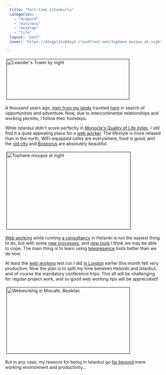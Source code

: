 ```yaml
---
  title: "Part-time Istanbullu"
  categories: 
    - "midgard"
    - "business"
    - "desktop"
    - "life"
  layout: "post"
  cover: 'https://d2vqpl3tx84ay5.cloudfront.net/tophane_mosque_at_night-tm.jpg'

---
```

<p>
<a href="https://d2vqpl3tx84ay5.cloudfront.net/leanders_tower_by_night.JPG"><img src="https://d2vqpl3tx84ay5.cloudfront.net/leanders_tower_by_night-tm.jpg" height="130" width="396" border="1" hspace="4" vspace="4" alt="Leander's Tower by night" title="Leander's Tower by night" /></a>
</p><p>
A thousand years ago, <a href="http://en.wikipedia.org/wiki/Varangians#Varangian_Guard">men from my lands</a> traveled <a href="http://en.wikipedia.org/wiki/Istanbul">here</a> in search of opportunities and adventure. Now, due to intercontinental relationships and working permits, I follow their footsteps.
</p><p>
While Istanbul didn't score perfectly in <a href="http://bergie.iki.fi/blog/quality_of_life-helsinki_gets_good_score/">Monocle's Quality of Life index</a>, I still find it a quite appealing place for a <a href="http://webworkerdaily.com/2006/09/04/going-bedouin/">web worker</a>. The lifestyle is more relaxed than in the north, WiFi-equipped cafes are everywhere, food is good, and the <a href="http://en.wikipedia.org/wiki/Sultanahmet">old city</a> and <a href="http://en.wikipedia.org/wiki/Bosporus">Bosporus</a> are absolutely beautiful.
</p><p>
<a href="https://d2vqpl3tx84ay5.cloudfront.net/tophane_mosque_at_night.JPG"><img src="https://d2vqpl3tx84ay5.cloudfront.net/tophane_mosque_at_night-tm.jpg" height="250" width="400" border="1" hspace="4" vspace="4" alt="Tophane mosque at night" title="Tophane mosque at night" /></a>
</p><p>
<a href="http://webworkerdaily.com/2006/09/04/bedouins-are-everywhere/">Web working</a> while running <a href="http://nemein.com/">a consultancy</a> in Helsinki is not the easiest thing to do, but with some <a href="http://bergie.iki.fi/blog/scrum_in_management_of_a_small_software_consultancy/">new processes</a>, and <a href="http://bergie.iki.fi/blog/ididwork-com-simple_workstreaming_solution/">new tools</a> I think we may be able to cope. The main thing is to learn using <a href="http://en.wikipedia.org/wiki/Telepresence">telepresence</a> tools better than we do now. 
</p><p>
At least the <a href="http://webworkerdaily.com/2006/09/10/a-soloists-workflow/">web working</a> test run I did <a href="http://bergie.iki.fi/travels/london-united_kingdom/">in London</a> earlier this month felt very productive. Now the plan is to split my time between Helsinki and Istanbul, and of course the mandatory conference trips. This all will be challenging for regular project work, and so good web working tips will be appreciated!
</p><p>
<a href="https://d2vqpl3tx84ay5.cloudfront.net/bergie_webworking_in_miscafe.JPG"><img src="https://d2vqpl3tx84ay5.cloudfront.net/bergie_webworking_in_miscafe-tm.jpg" height="214" width="398" border="1" hspace="4" vspace="4" alt="Webworking in Miscafe, Besiktas" title="Webworking in Miscafe, Besiktas" /></a>
</p><p>
But in any case, my reasons for being in Istanbul go <a href="http://flickr.com/photos/bergie/2708683090/in/set-72157606406011464/">far beyond</a> mere working environment and productivity...
</p>
